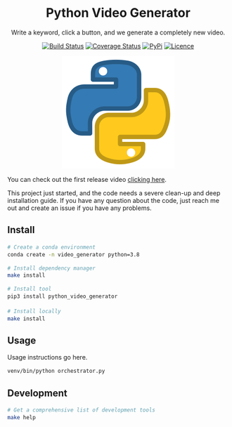 <div align="center">

# Python Video Generator

Write a keyword, click a button, and we generate a completely new video.

[![Build Status](https://github.com/pedrojlazevedo/video_name_generator/workflows/build/badge.svg)](https://github.com/pedrojlazevedo/video_name_generator/actions)
[![Coverage Status](https://coveralls.io/repos/github/pedrojlazevedo/video_name_generator/badge.svg?branch=main)](https://coveralls.io/github/pedrojlazevedo/video_name_generator?branch=main)
[![PyPi](https://img.shields.io/pypi/v/video_name_generator)](https://pypi.org/project/video_name_generator)
[![Licence](https://img.shields.io/github/license/USERNAME/video_name_generator)](LICENSE)

<img src="https://raw.githubusercontent.com/justintime50/assets/main/src/python-template/showcase.png" alt="Showcase">

</div>

You can check out the first release video [clicking here](https://www.youtube.com/watch?v=mgxdDL1KbWo).

This project just started, and the code needs a severe clean-up and deep installation guide.
If you have any question about the code, just reach me out and create an issue if you have any problems.


## Install

```bash
# Create a conda environment
conda create -n video_generator python=3.8
```

```bash
# Install dependency manager 
make install
```

```bash
# Install tool
pip3 install python_video_generator

# Install locally
make install
```

## Usage

Usage instructions go here.

```bash
venv/bin/python orchestrator.py
```

## Development

```bash
# Get a comprehensive list of development tools
make help
```
